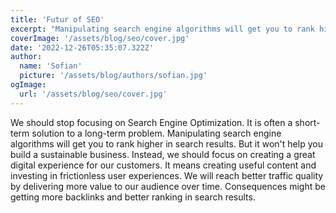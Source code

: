 ```yaml
---
title: 'Futur of SEO'
excerpt: "Manipulating search engine algorithms will get you to rank higher in search results. But it won't help you build a sustainable business. Instead, we should focus on creating a great digital experience for our customers. It means creating useful content and investing in beautiful user experiences."
coverImage: '/assets/blog/seo/cover.jpg'
date: '2022-12-26T05:35:07.322Z'
author:
  name: 'Sofian'
  picture: '/assets/blog/authors/sofian.jpg'
ogImage:
  url: '/assets/blog/seo/cover.jpg'
---
```



We should stop focusing on Search Engine Optimization. It is often a short-term solution to a long-term problem. 
Manipulating search engine algorithms will get you to rank higher in search results. But it won't help you build a sustainable business. Instead, we should focus on creating a great digital experience for our customers. It means creating useful content and investing in frictionless user experiences. 
We will reach better traffic quality by delivering more value to our audience over time. Consequences might be getting more backlinks and better ranking in search results.